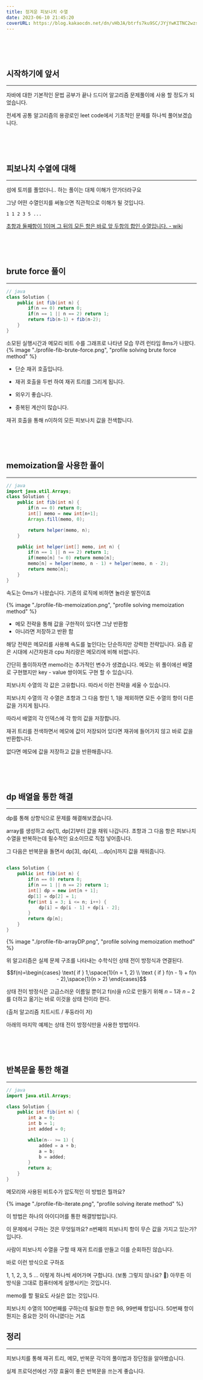 ```yaml
---
title: 정겨운 피보나치 수열
date: 2023-06-10 21:45:20
coverURL: https://blog.kakaocdn.net/dn/vHbJA/btrfs7ku9SC/JYjYwKITNC2wzspBqNv0Uk/img.png
---
```

<br />
<br />
<br />

## 시작하기에 앞서
---

자바에 대한 기본적인 문법 공부가 끝나 드디어 알고리즘 문제풀이에 사용 할 정도가 되었습니다.

전세계 공통 알고리즘의 용광로인 leet code에서 기초적인 문제를 하나씩 풀어보겠습니다.

<br>
<br>
<br>

## 피보나치 수열에 대해
---

섬에 토끼를 풀었더니.. 하는 풀이는 대체 이해가 안가더라구요

그냥 어떤 수열인지를 써놓으면 직관적으로 이해가 될 것입니다.

`1 1 2 3 5 ...`

<a href="https://ko.wikipedia.org/wiki/%ED%94%BC%EB%B3%B4%EB%82%98%EC%B9%98_%EC%88%98">초항과 둘째항이 1이며 그 뒤의 모든 항은 바로 앞 두항의 합인 수열입니다. - wiki</a>

<br>
<br>
<br>

## brute force 풀이
---


```java
// java
class Solution {
    public int fib(int n) {
        if(n == 0) return 0;
        if(n == 1 || n == 2) return 1;
        return fib(n-1) + fib(n-2);
    }
}
```
소모된 실행시간과 메모리 비트 수를 그래프로 나타낸 모습
무려 런타임 8ms가 나왔다.
{% image "./profile-fib-brute-force.png", "profile solving brute force method" %}

- 단순 재귀 호출입니다. 

- 재귀 호출을 두번 하여 재귀 트리를 그리게 됩니다.

- 외우기 좋습니다.

- 중복된 계산이 많습니다.

재귀 호출을 통해 n이하의 모든 피보나치 값을 전색합니다.

<br>
<br>
<br>

## memoization을 사용한 풀이
---

```java
// java
import java.util.Arrays;
class Solution {
	public int fib(int n) {
		if(n == 0) return 0;
		int[] memo = new int[n+1];
		Arrays.fill(memo, 0);

		return helper(memo, n);
	}

	public int helper(int[] memo, int n) {
		if(n == 1 || n == 2) return 1;
		if(memo[n] != 0) return memo[n];
		memo[n] = helper(memo, n - 1) + helper(memo, n - 2);
		return memo[n];
	}
}
```
속도는 0ms가 나왔습니다. 기존의 로직에 비하면 놀라운 발전이죠

{% image "./profile-fib-memoization.png", "profile solving memoization method" %}

- 메모 전략을 통해 값을 구한적이 있다면 그냥 반환함
- 아니라면 저장하고 반환 함

해당 전략은 메모리를 사용해 속도를 높인다는 단순하지만 강력한 전략입니다.
요즘 같은 시대에 시간자원과 cpu 처리량은 메모리에 비해 비쌉니다.

간단히 풀이하자면 memo라는 추가적인 변수가 생겼습니다.
메모는 위 풀이에선 배열로 구현했지만 key - value 쌍이여도 구현 할 수 있습니다.

피보나치 수열의 각 값은 고유합니다. 따라서 이런 전략을 세울 수 있습니다.

피보나치 수열의 각 수열은 초항과 그 다음 항인 1, 1을 제외하면 모든 
수열의 항이 다른 값을 가지게 됩니다.

따라서 배열의 각 인덱스에 각 항의 값을 저장합니다.

재귀 트리를 전색하면서 메모에 값이 저장되어 있다면 재귀에 들어가지 않고 바로 값을 반환합니다.

없다면 메모에 값을 저장하고 값을 반환해줍니다.


<br>
<br>
<br>

## dp 배열을 통한 해결
---


dp를 통해 상향식으로 문제를 해결해보겠습니다.

array를 생성하고 dp[1], dp[2]부터 값을 채워 나갑니다.
초항과 그 다음 항은 피보나치 수열을 반복하는데 필수적인 요소이므로
직접 넣어줍니다.

그 다음은 반복문을 돌면서 dp[3], dp[4], ...dp[n]까지
값을 채워줍니다.

```java

class Solution {
    public int fib(int n) {
        if(n == 0) return 0;
        if(n == 1 || n == 2) return 1;
        int[] dp = new int[n + 1];
        dp[1] = dp[2] = 1;
        for(int i = 3; i <= n; i++) {
            dp[i] = dp[i - 1] + dp[i - 2];
        }
        return dp[n];
    }
}
```

{% image "./profile-fib-arrayDP.png", "profile solving memoization method" %}

위 알고리즘은 실제 문제 구조를 나타내는 수학식인 상태 전이 방정식과 연결된다.

$$f(n)=\begin{cases}
\text{ if } 1,\space{1}(n = 1, 2) \\
\text { if } f(n - 1) + f(n - 2),\space{1}(n > 2)
\end{cases}$$

상태 전이 방정식은 고급스러운 이름일 뿐이고 
f(n)을 n으로 만들기 위해 $n - 1$과 $n - 2$를 더하고 옮기는 바로 이것을 상태 전이라 한다.


(출처 알고리즘 치트시트 / 푸둥라이 저)

아래의 마지막 예제는 상태 전이 방정식만을 사용한 방법이다.



<br>
<br>
<br>

## 반복문을 통한 해결
---

```java
// java
import java.util.Arrays;

class Solution {
    public int fib(int n) {
        int a = 0;
        int b = 1;
        int added = 0;

        while(n-- >= 1) {
            added = a + b;
            a = b;
            b = added;
        }
        return a;
    }
}
```
메모리와 사용된 비트수가 압도적인 이 방법은 뭘까요?

{% image "./profile-fib-iterate.png", "profile solving iterate method" %}

이 방법은 하나의 아이디어를 통한 해결방법입니다.

이 문제에서 구하는 것은 무엇일까요? 
n번째의 피보나치 항이 무슨 값을 가지고 있는가? 입니다.

사람이 피보나치 수열을 구할 때 재귀 트리를 만들고 이를 순회하진 않습니다.

바로 이런 방식으로 구하죠

1, 1, 2, 3, 5 ... 
이렇게 하나씩 세어가며 구합니다. (보통 그렇지 않나요? 👀)
아무튼 이 방식을 그대로 컴퓨터에게 실행시키는 것입니다.

memo를 할 필요도 사실은 없는 것입니다.

피보나치 수열의 100번째를 구하는데 필요한 항은 98, 99번째 항입니다.
50번째 항이 뭔지는 중요한 것이 아니였다는 거죠


## 정리
---

피보나치를 통해 재귀 트리, 메모, 반복문
각각의 풀이법과 장단점을 알아봤습니다.

실제 프로덕션에선 가장 효율이 좋은 반복문을 쓰는게 좋습니다.

